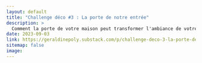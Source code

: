 ```yaml
---
layout: default
title: "Challenge déco #3 : La porte de notre entrée"
description: >
  Comment la porte de votre maison peut transformer l'ambiance de votre foyer. Ce guide détaille l'importance de la couleur et de la qualité de votre porte d'entrée dans la création d'une première impression positive et d'une atmosphère accueillante. Apprenez des techniques simples pour harmoniser votre porte avec l'environnement extérieur et optimiser l'énergie de votre espace selon les principes du Feng Shui.
date: 2023-09-03
link: https://geraldinepoly.substack.com/p/challenge-deco-3-la-porte-de-notre
sitemap: false
image:
---
```

